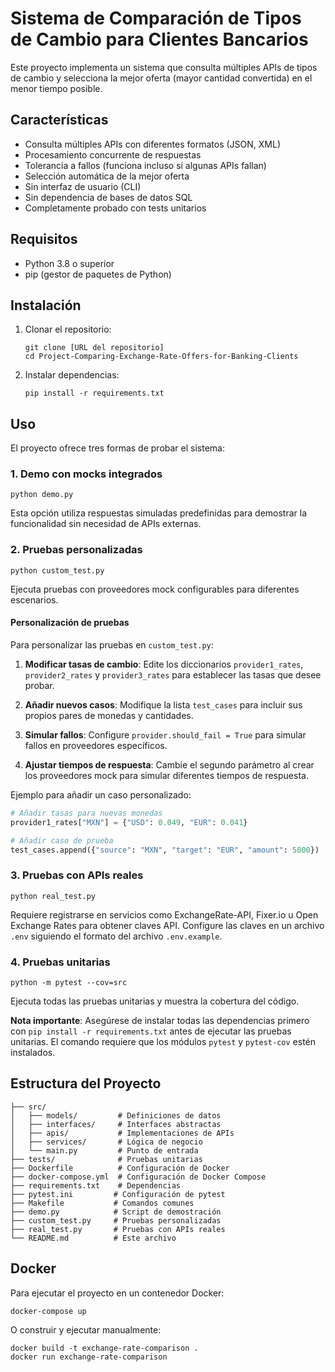 # Sistema de Comparación de Tipos de Cambio para Clientes Bancarios

Este proyecto implementa un sistema que consulta múltiples APIs de tipos de cambio y selecciona la mejor oferta (mayor cantidad convertida) en el menor tiempo posible.

## Características

- Consulta múltiples APIs con diferentes formatos (JSON, XML)
- Procesamiento concurrente de respuestas
- Tolerancia a fallos (funciona incluso si algunas APIs fallan)
- Selección automática de la mejor oferta
- Sin interfaz de usuario (CLI)
- Sin dependencia de bases de datos SQL
- Completamente probado con tests unitarios

## Requisitos

- Python 3.8 o superior
- pip (gestor de paquetes de Python)

## Instalación

1. Clonar el repositorio:
   ```
   git clone [URL del repositorio]
   cd Project-Comparing-Exchange-Rate-Offers-for-Banking-Clients
   ```

2. Instalar dependencias:
   ```
   pip install -r requirements.txt
   ```

## Uso

El proyecto ofrece tres formas de probar el sistema:

### 1. Demo con mocks integrados

```
python demo.py
```

Esta opción utiliza respuestas simuladas predefinidas para demostrar la funcionalidad sin necesidad de APIs externas.

### 2. Pruebas personalizadas

```
python custom_test.py
```

Ejecuta pruebas con proveedores mock configurables para diferentes escenarios.

#### Personalización de pruebas

Para personalizar las pruebas en `custom_test.py`:

1. **Modificar tasas de cambio**: Edite los diccionarios `provider1_rates`, `provider2_rates` y `provider3_rates` para establecer las tasas que desee probar.

2. **Añadir nuevos casos**: Modifique la lista `test_cases` para incluir sus propios pares de monedas y cantidades.

3. **Simular fallos**: Configure `provider.should_fail = True` para simular fallos en proveedores específicos.

4. **Ajustar tiempos de respuesta**: Cambie el segundo parámetro al crear los proveedores mock para simular diferentes tiempos de respuesta.

Ejemplo para añadir un caso personalizado:
```python
# Añadir tasas para nuevas monedas
provider1_rates["MXN"] = {"USD": 0.049, "EUR": 0.041}

# Añadir caso de prueba
test_cases.append({"source": "MXN", "target": "EUR", "amount": 5000})
```

### 3. Pruebas con APIs reales

```
python real_test.py
```

Requiere registrarse en servicios como ExchangeRate-API, Fixer.io u Open Exchange Rates para obtener claves API. Configure las claves en un archivo `.env` siguiendo el formato del archivo `.env.example`.

### 4. Pruebas unitarias

```
python -m pytest --cov=src
```

Ejecuta todas las pruebas unitarias y muestra la cobertura del código.

**Nota importante**: Asegúrese de instalar todas las dependencias primero con `pip install -r requirements.txt` antes de ejecutar las pruebas unitarias. El comando requiere que los módulos `pytest` y `pytest-cov` estén instalados.

## Estructura del Proyecto

```
├── src/
│   ├── models/         # Definiciones de datos
│   ├── interfaces/     # Interfaces abstractas
│   ├── apis/           # Implementaciones de APIs
│   ├── services/       # Lógica de negocio
│   └── main.py         # Punto de entrada
├── tests/              # Pruebas unitarias
├── Dockerfile          # Configuración de Docker
├── docker-compose.yml  # Configuración de Docker Compose
├── requirements.txt    # Dependencias
├── pytest.ini         # Configuración de pytest
├── Makefile           # Comandos comunes
├── demo.py            # Script de demostración
├── custom_test.py     # Pruebas personalizadas
├── real_test.py       # Pruebas con APIs reales
└── README.md          # Este archivo
```

## Docker

Para ejecutar el proyecto en un contenedor Docker:

```
docker-compose up
```

O construir y ejecutar manualmente:

```
docker build -t exchange-rate-comparison .
docker run exchange-rate-comparison
```